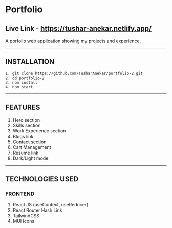 # Portfolio

## Live Link - https://tushar-anekar.netlify.app/

A porfolio web application showing my projects and experience.

---

## INSTALLATION

```
1. git clone https://github.com/TusharAnekar/portfolio-2.git
2. cd portfolio-2
3. npm install
4. npm start
```

---

## FEATURES

1. Hero section
2. Skills section
3. Work Experience section
4. Blogs link
5. Contact section
6. Cart Management
7. Resume link
8. Dark/Light mode

---

## TECHNOLOGIES USED

### FRONTEND

1. React JS (useContext, useReducer)
2. React Router Hash Link
3. TailwindCSS
4. MUI Icons
